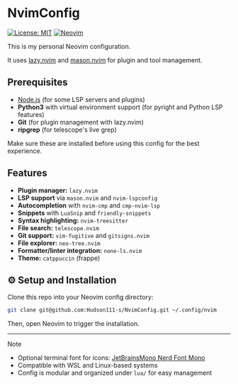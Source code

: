 # NvimConfig
[![License: MIT](https://img.shields.io/badge/License-MIT-yellow.svg)](LICENSE)
[![Neovim](https://img.shields.io/badge/Neovim-latest-57A143?logo=neovim&logoColor=white)](https://github.com/neovim/neovim)


This is my personal Neovim configuration.

It uses [lazy.nvim](https://github.com/folke/lazy.nvim) and [mason.nvim](https://github.com/mason-org/mason.nvim) for plugin and tool management.


## Prerequisites

- [Node.js](https://nodejs.org/) (for some LSP servers and plugins)
- **Python3** with virtual environment support (for pyright and Python LSP features)
- **Git** (for plugin management with lazy.nvim)
- **ripgrep** (for telescope's live grep)

Make sure these are installed before using this config for the best experience.


## Features

- **Plugin manager:** `lazy.nvim`
- **LSP support** via `mason.nvim` and `nvim-lspconfig`
- **Autocompletion** with `nvim-cmp` and `cmp-nvim-lsp`
- **Snippets** with `LuaSnip` and `friendly-snippets`
- **Syntax highlighting:** `nvim-treesitter`
- **File search:** `telescope.nvim`
- **Git support:** `vim-fugitive` and `gitsigns.nvim`
- **File explorer:** `neo-tree.nvim`
- **Formatter/linter integration:** `none-ls.nvim`
- **Theme:** `catppuccin` (frappe)


## ⚙️ Setup and Installation

Clone this repo into your Neovim config directory:

```bash
git clone git@github.com:Hudson111-s/NvimConfig.git ~/.config/nvim
```

Then, open Neovim to trigger the installation.


---


> [!NOTE]
> - Optional terminal font for icons: [JetBrainsMono Nerd Font Mono](https://www.nerdfonts.com/font-downloads)
> - Compatible with WSL and Linux-based systems
> - Config is modular and organized under `lua/` for easy management
